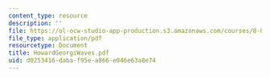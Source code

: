```yaml
---
content_type: resource
description: ''
file: https://ol-ocw-studio-app-production.s3.amazonaws.com/courses/8-03sc-physics-iii-vibrations-and-waves-fall-2016/d0253416dabaf95ea866e046e63a8e74_MIT8_03SCF16_Text_Ch1.pdf
file_type: application/pdf
resourcetype: Document
title: HowardGeorgiWaves.pdf
uid: d0253416-daba-f95e-a866-e046e63a8e74
---
```

